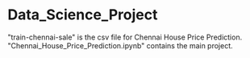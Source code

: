 # Data_Science_Project
"train-chennai-sale" is the csv file for Chennai House Price Prediction. 
"Chennai_House_Price_Prediction.ipynb" contains the main project.
